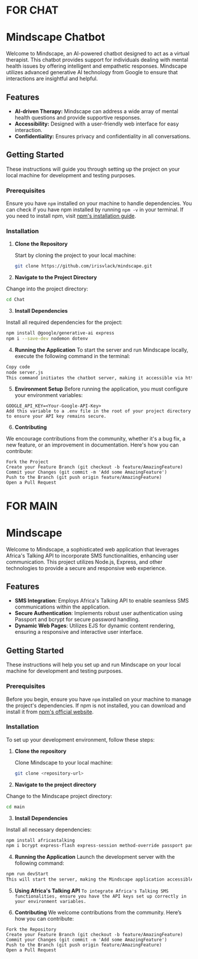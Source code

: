 # FOR CHAT
# Mindscape Chatbot

Welcome to Mindscape, an AI-powered chatbot designed to act as a virtual therapist. This chatbot provides support for individuals dealing with mental health issues by offering intelligent and empathetic responses. Mindscape utilizes advanced generative AI technology from Google to ensure that interactions are insightful and helpful.

## Features

- **AI-driven Therapy:** Mindscape can address a wide array of mental health questions and provide supportive responses.
- **Accessibility:** Designed with a user-friendly web interface for easy interaction.
- **Confidentiality:** Ensures privacy and confidentiality in all conversations.

## Getting Started

These instructions will guide you through setting up the project on your local machine for development and testing purposes.

### Prerequisites

Ensure you have `npm` installed on your machine to handle dependencies. You can check if you have npm installed by running `npm -v` in your terminal. If you need to install npm, visit [npm's installation guide](https://www.npmjs.com/get-npm).

### Installation

1. **Clone the Repository**

   Start by cloning the project to your local machine:
   ```bash
   git clone https://github.com/irisvlack/mindscape.git
   
2. **Navigate to the Project Directory**

Change into the project directory:

```bash
cd Chat
```

3. **Install Dependencies**

Install all required dependencies for the project:

```bash
npm install @google/generative-ai express
npm i --save-dev nodemon dotenv
```

4. **Running the Application**
To start the server and run Mindscape locally, execute the following command in the terminal:

```bash
Copy code
node server.js
This command initiates the chatbot server, making it accessible via http://localhost:3000 or another configured local host and port.
```

5. **Environment Setup**
Before running the application, you must configure your environment variables:

```
GOOGLE_API_KEY=<Your-Google-API-Key>
Add this variable to a .env file in the root of your project directory to ensure your API key remains secure.
```

6. **Contributing**

We encourage contributions from the community, whether it's a bug fix, a new feature, or an improvement in documentation. Here's how you can contribute:
```
Fork the Project
Create your Feature Branch (git checkout -b feature/AmazingFeature)
Commit your Changes (git commit -m 'Add some AmazingFeature')
Push to the Branch (git push origin feature/AmazingFeature)
Open a Pull Request
```

# FOR MAIN 
# Mindscape

Welcome to Mindscape, a sophisticated web application that leverages Africa's Talking API to incorporate SMS functionalities, enhancing user communication. This project utilizes Node.js, Express, and other technologies to provide a secure and responsive web experience.

## Features

- **SMS Integration**: Employs Africa's Talking API to enable seamless SMS communications within the application.
- **Secure Authentication**: Implements robust user authentication using Passport and bcrypt for secure password handling.
- **Dynamic Web Pages**: Utilizes EJS for dynamic content rendering, ensuring a responsive and interactive user interface.

## Getting Started

These instructions will help you set up and run Mindscape on your local machine for development and testing purposes.

### Prerequisites

Before you begin, ensure you have `npm` installed on your machine to manage the project's dependencies. If npm is not installed, you can download and install it from [npm's official website](https://www.npmjs.com/get-npm).

### Installation

To set up your development environment, follow these steps:

1. **Clone the repository**

   Clone Mindscape to your local machine:
   ```bash
   git clone <repository-url>
   ```
2. **Navigate to the project directory**

Change to the Mindscape project directory:

```bash
cd main
```
3. **Install Dependencies**

Install all necessary dependencies:

```bash
npm install africastalking
npm i bcrypt express-flash express-session method-override passport passport-local ejs express
```
4. **Running the Application**
Launch the development server with the following command:

```bash
npm run devStart
This will start the server, making the Mindscape application accessible at http://localhost:3000 or another configured port.
```

5. **Using Africa's Talking API**
```To integrate Africa's Talking SMS functionalities, ensure you have the API keys set up correctly in your environment variables.```

6. **Contributing**
We welcome contributions from the community. Here’s how you can contribute:

```
Fork the Repository
Create your Feature Branch (git checkout -b feature/AmazingFeature)
Commit your Changes (git commit -m 'Add some AmazingFeature')
Push to the Branch (git push origin feature/AmazingFeature)
Open a Pull Request
```
